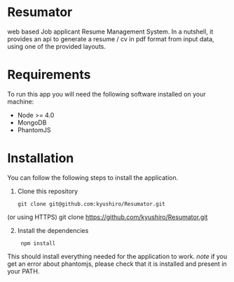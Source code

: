 # Resumator
web based Job applicant Resume Management System. In a nutshell, it provides an api to generate a resume / cv in pdf format from input data, using one of the provided layouts.

# Requirements
To run this app you will need the following software installed on your machine:
 - Node >= 4.0
 - MongoDB
 - PhantomJS

# Installation
You can follow the following steps to install the application.
 1. Clone this repository

		git clone git@github.com:kyushiro/Resumator.git
(or using HTTPS)
		git clone https://github.com/kyushiro/Resumator.git

 2. Install the dependencies
 
		 npm install

This should install everything needed for the application to work. 
*note* if you get an error about phantomjs, please check that  it is installed and present in your PATH.
 
